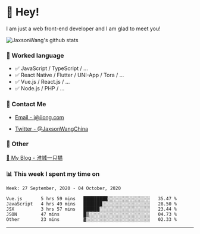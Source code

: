 # 👋 Hey!

I am just a web front-end developer and I am glad to meet you!

![JaxsonWang's github stats](https://github-readme-stats.vercel.app/api?username=JaxsonWang&&show_icons=true&&title_color=1abc9c&&icon_color=1abc9c)


### 📝 Worked language

- ✅ JavaScript / TypeScript / ...
- ✅ React Native / Flutter / UNI-App / Tora / ...
- ✅ Vue.js / React.js / ...
- ✅ Node.js / PHP / ...

### 📮 Contact Me

- [Email - i@iiong.com](mailto:i@iiong.com)

- [Twitter - @JaxsonWangChina](https://twitter.com/JaxsonWangChina)

### 🤪 Other

[📌 My Blog - 淮城一只猫](https://iiong.com)

### 📊 This week I spent my time on

<!--START_SECTION:waka-->
```text
Week: 27 September, 2020 - 04 October, 2020

Vue.js       5 hrs 59 mins   █████████░░░░░░░░░░░░░░░░   35.47 % 
JavaScript   4 hrs 49 mins   ███████░░░░░░░░░░░░░░░░░░   28.50 % 
JSX          3 hrs 57 mins   ██████░░░░░░░░░░░░░░░░░░░   23.44 % 
JSON         47 mins         █▒░░░░░░░░░░░░░░░░░░░░░░░   04.73 % 
Other        23 mins         ▓░░░░░░░░░░░░░░░░░░░░░░░░   02.33 % 
```
<!--END_SECTION:waka-->

---

